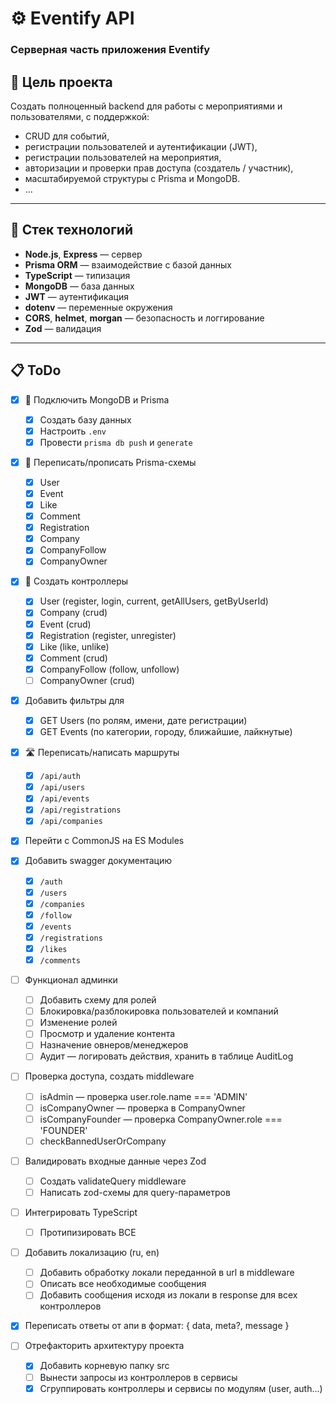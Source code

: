 # ⚙️ Eventify API

### Серверная часть приложения Eventify

## 🎯 Цель проекта

Создать полноценный backend для работы с мероприятиями и пользователями, с поддержкой:

- CRUD для событий,
- регистрации пользователей и аутентификации (JWT),
- регистрации пользователей на мероприятия,
- авторизации и проверки прав доступа (создатель / участник),
- масштабируемой структуры с Prisma и MongoDB.
- ...

---

## 🧩 Стек технологий

- **Node.js**, **Express** — сервер
- **Prisma ORM** — взаимодействие с базой данных
- **TypeScript** — типизация 
- **MongoDB** — база данных
- **JWT** — аутентификация
- **dotenv** — переменные окружения
- **CORS**, **helmet**, **morgan** — безопасность и логгирование
- **Zod** — валидация 

---

## 📋 ToDo

- [x] 🔌 Подключить MongoDB и Prisma

  - [x] Создать базу данных
  - [x] Настроить `.env`
  - [x] Провести `prisma db push` и `generate`

- [x] 🧱 Переписать/прописать Prisma-схемы

  - [x] User
  - [x] Event
  - [x] Like
  - [x] Comment
  - [x] Registration
  - [x] Company
  - [x] CompanyFollow
  - [x] CompanyOwner

- [x] 🧠 Создать контроллеры

  - [x] User (register, login, current, getAllUsers, getByUserId)
  - [x] Company (crud)
  - [x] Event (crud)
  - [x] Registration (register, unregister)
  - [x] Like (like, unlike)
  - [x] Comment (crud)
  - [x] CompanyFollow (follow, unfollow)
  - [ ] CompanyOwner (crud)

- [x] Добавить фильтры для

  - [x] GET Users (по ролям, имени, дате регистрации)
  - [x] GET Events (по категории, городу, ближайшие, лайкнутые)

- [x] 🛣️ Переписать/написать маршруты

  - [x] `/api/auth`
  - [x] `/api/users`
  - [x] `/api/events`
  - [x] `/api/registrations`
  - [x] `/api/companies`

- [x] Перейти с CommonJS на ES Modules

- [x] Добавить swagger документацию

  - [x] `/auth`
  - [x] `/users`
  - [x] `/companies`
  - [x] `/follow`
  - [x] `/events`
  - [x] `/registrations`
  - [x] `/likes`
  - [x] `/comments`

- [ ] Функционал админки

  - [ ] Добавить схему для ролей
  - [ ] Блокировка/разблокировка пользователей и компаний
  - [ ] Изменение ролей
  - [ ] Просмотр и удаление контента
  - [ ] Назначение овнеров/менеджеров
  - [ ] Аудит — логировать действия, хранить в таблице AuditLog

- [ ] Проверка доступа, создать middleware

  - [ ] isAdmin — проверка user.role.name === 'ADMIN'
  - [ ] isCompanyOwner — проверка в CompanyOwner
  - [ ] isCompanyFounder — проверка CompanyOwner.role === 'FOUNDER'
  - [ ] checkBannedUserOrCompany

- [ ] Валидировать входные данные через Zod

  - [ ] Создать validateQuery middleware
  - [ ] Написать zod-схемы для query-параметров

- [ ] Интегрировать TypeScript

  - [ ] Протипизировать ВСЕ

- [ ] Добавить локализацию (ru, en)

  - [ ] Добавить обработку локали переданной в url в middleware
  - [ ] Описать все необходимые сообщения
  - [ ] Добавить сообщения исходя из локали в response для всех контроллеров

- [x] Переписать ответы от апи в формат: { data, meta?, message }

- [ ] Отрефакторить архитектуру проекта
  - [x] Добавить корневую папку src
  - [ ] Вынести запросы из контроллеров в сервисы
  - [x] Сгруппировать контроллеры и сервисы по модулям (user, auth...)
